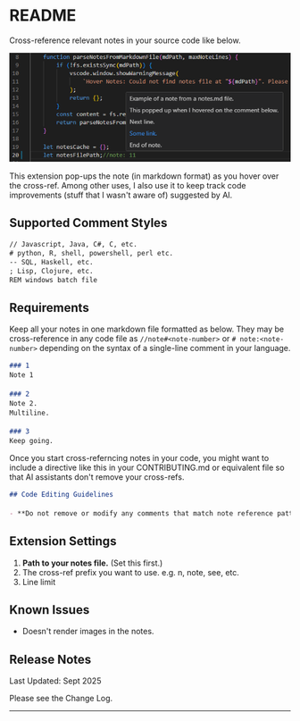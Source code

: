 # README

Cross-reference relevant notes in your source code like below.

![Screenshot](./screenshot4readme.png)

This extension pop-ups the note (in markdown format) as you hover over the cross-ref. Among other uses, I also use it to keep track code improvements (stuff that I wasn't aware of) suggested by AI.

## Supported Comment Styles
```
// Javascript, Java, C#, C, etc.
# python, R, shell, powershell, perl etc.
-- SQL, Haskell, etc.
; Lisp, Clojure, etc.
REM windows batch file
```
## Requirements

Keep all your notes in one markdown file formatted as below. They may be cross-reference in any code file as `//note#<note-number>` or `# note:<note-number>` depending on the syntax of a single-line comment in your language.

```markdown
### 1
Note 1

### 2
Note 2.
Multiline.

### 3
Keep going.
```

Once you start cross-referncing notes in your code, you might want to include a directive like this in your CONTRIBUTING.md or equivalent file so that AI assistants don't remove your cross-refs.

```markdown
## Code Editing Guidelines

- **Do not remove or modify any comments that match note reference patterns (e.g., `// n#2`, `// note: 3`) when editing code.**
```

## Extension Settings

1. **Path to your notes file.** (Set this first.)
2. The cross-ref prefix you want to use. e.g. n, note, see, etc.
3. Line limit

## Known Issues

- Doesn't render images in the notes.

## Release Notes

Last Updated: Sept 2025

Please see the Change Log.

---